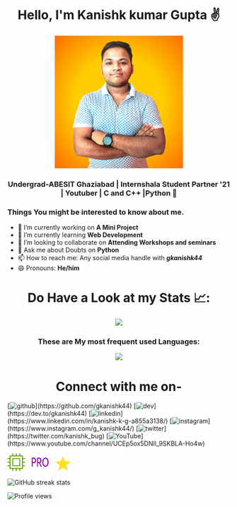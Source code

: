 <h1 align="center">Hello, I'm Kanishk kumar Gupta ✌️</h1>
<p align="center">
  <img width="290" height="300" src="https://github.com/gkanishk44/gkanishk44/blob/main/images/kkansi.jpg">
</p>
<h3 align="center">Undergrad-ABESIT Ghaziabad | Internshala Student Partner '21 | Youtuber | C and C++ |Python 🐍</h3>

### Things You might be interested to know about me.

- 🔭 I’m currently working on **A Mini Project** 
- 🌱 I’m currently learning **Web Development** 
- 👯 I’m looking to collaborate on **Attending Workshops and seminars** 
- 💬 Ask me about Doubts on **Python** 
- 📫 How to reach me: Any social media handle with ***gkanishk44***  
- 😄 Pronouns: **He/him** 

  
 <h1 align="center">Do Have a Look at my Stats 📈:</h1>
<p align="center">
<img src="https://github-readme-stats.vercel.app/api?username=gkanishk44&count_private=true&theme=algolia" />
</p>

<h3 align="center">These are My most frequent used Languages:</h3>

<p align="center">
  <img src="https://github-readme-stats.vercel.app/api/top-langs/?username=gkanishk44" />
  </p>


<h1 align="center">Connect with me on- </h1> 
[<img src='https://cdn.jsdelivr.net/npm/simple-icons@3.0.1/icons/github.svg' alt='github' height='40'>](https://github.com/gkanishk44)  [<img src='https://cdn.jsdelivr.net/npm/simple-icons@3.0.1/icons/dev-dot-to.svg' alt='dev' height='40'>](https://dev.to/gkanishk44)  [<img src='https://cdn.jsdelivr.net/npm/simple-icons@3.0.1/icons/linkedin.svg' alt='linkedin' height='40'>](https://www.linkedin.com/in/kanishk-k-g-a855a3138/)  [<img src='https://cdn.jsdelivr.net/npm/simple-icons@3.0.1/icons/instagram.svg' alt='instagram' height='40'>](https://www.instagram.com/g_kanishk44/)  [<img src='https://cdn.jsdelivr.net/npm/simple-icons@3.0.1/icons/twitter.svg' alt='twitter' height='40'>](https://twitter.com/kanishk_bug)  [<img src='https://cdn.jsdelivr.net/npm/simple-icons@3.0.1/icons/youtube.svg' alt='YouTube' height='40'>](https://www.youtube.com/channel/UCEp5ox5DNIl_9SKBLA-Ho4w)  
 


<a href='https://docs.github.com/en/developers'><img src='https://raw.githubusercontent.com/acervenky/animated-github-badges/master/assets/devbadge.gif' width='40' height='40'></a> <a href='https://github.com/pricing'><img src='https://raw.githubusercontent.com/acervenky/animated-github-badges/master/assets/pro.gif' width='40' height='40'></a> <a href='https://stars.github.com/'><img src='https://raw.githubusercontent.com/acervenky/animated-github-badges/master/assets/starbadge.gif' width='35' height='35'></a> 

![GitHub streak stats](https://github-readme-streak-stats.herokuapp.com/?user=gkanishk44)  

![Profile views](https://gpvc.arturio.dev/gkanishk44)  
